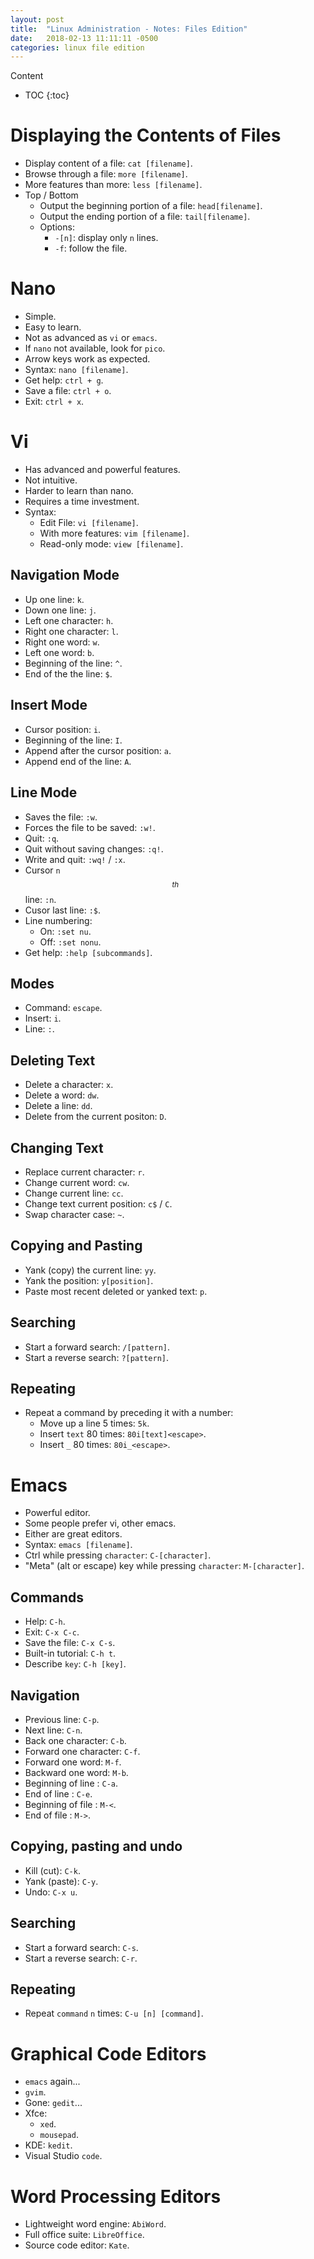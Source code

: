 ```yaml
---
layout: post
title:  "Linux Administration - Notes: Files Edition"
date:   2018-02-13 11:11:11 -0500
categories: linux file edition
---
```


Content

* TOC
{:toc}

# Displaying the Contents of Files
- Display content of a file: `cat [filename]`.
- Browse through a file: `more [filename]`.
- More features than more: `less [filename]`.
- Top / Bottom
    - Output the beginning portion of a file: `head[filename]`.
    - Output the ending portion of a file: `tail[filename]`.
    - Options:
      - `-[n]`: display only `n` lines.
      - `-f`: follow the file.

# Nano
- Simple.
- Easy to learn.
- Not as advanced as `vi` or `emacs`.
- If `nano` not available, look for `pico`.
- Arrow keys work as expected.
- Syntax: `nano [filename]`.
- Get help: `ctrl + g`.
- Save a file: `ctrl + o`.
- Exit:  `ctrl + x`.

# Vi
- Has advanced and powerful features.
- Not intuitive.
- Harder to learn than nano.
- Requires a time investment.
- Syntax:
  - Edit File: `vi [filename]`.
  - With more features: `vim [filename]`.
  - Read-only mode: `view [filename]`.

## Navigation Mode
- Up one line: `k`.
- Down one line: `j`.
- Left one character: `h`.
- Right one character: `l`.
- Right one word: `w`.
- Left one word: `b`.
- Beginning of the line: `^`.
- End of the the line: `$`.

## Insert Mode
- Cursor position: `i`.
- Beginning of the line: `I`.
- Append after the cursor position: `a`.
- Append end of the line: `A`. 

## Line Mode
- Saves the file: `:w`.
- Forces the file to be saved: `:w!`.
- Quit: `:q`.
- Quit without saving changes: `:q!`.
- Write and quit: `:wq!` / `:x`.
- Cursor `n`$$^{th}$$ line: `:n`.
- Cusor last line: `:$`.
- Line numbering:
  - On: `:set nu`.
  - Off: `:set nonu`.
- Get help: `:help [subcommands]`.

## Modes
- Command: `escape`.
- Insert: `i`.
- Line: `:`.

## Deleting Text
- Delete a character: `x`.
- Delete a word: `dw`.
- Delete a line: `dd`.
- Delete from the current positon: `D`.

## Changing Text
- Replace current character: `r`.
- Change current word: `cw`.
- Change current line: `cc`.
- Change text current position: `c$` / `C`.
- Swap character case: `~`.

## Copying and Pasting
- Yank (copy) the current line: `yy`.
- Yank the position: `y[position]`.
- Paste most recent deleted or yanked text: `p`.

## Searching
- Start a forward search: `/[pattern]`.
- Start a reverse search: `?[pattern]`.

## Repeating
- Repeat a command by preceding it with a number:
  - Move up a line 5 times: `5k`.
  - Insert `text` 80 times: `80i[text]<escape>`.
  - Insert `_` 80 times: `80i_<escape>`.

# Emacs
- Powerful editor.
- Some people prefer vi, other emacs.
- Either are great editors.
- Syntax: `emacs [filename]`.
- Ctrl while pressing `character`: `C-[character]`.
- "Meta" (alt or escape) key while pressing `character`: `M-[character]`.

## Commands
- Help: `C-h`.
- Exit: `C-x C-c`.
- Save the file: `C-x C-s`.
- Built-in tutorial: `C-h t`.
- Describe `key`: `C-h [key]`.

## Navigation
- Previous line: `C-p`.
- Next line: `C-n`.
- Back one character: `C-b`.
- Forward one character: `C-f`.
- Forward one word: `M-f`.
- Backward one word: `M-b`.
- Beginning of line : `C-a`.
- End of line : `C-e`.
- Beginning of file : `M-<`.
- End of file : `M->`.

## Copying, pasting and undo
- Kill (cut): `C-k`.
- Yank (paste): `C-y`.
- Undo: `C-x u`.

## Searching
- Start a forward search: `C-s`.
- Start a reverse search: `C-r`.

## Repeating
- Repeat `command` `n` times: `C-u [n] [command]`.

# Graphical Code Editors
- `emacs` again...
- `gvim`.
- Gone: `gedit`...
- Xfce:
  - `xed`.
  - `mousepad`.
- KDE: `kedit`.
- Visual Studio `code`.

# Word Processing Editors
- Lightweight word engine: `AbiWord`.
- Full office suite: `LibreOffice`.
- Source code editor: `Kate`.
